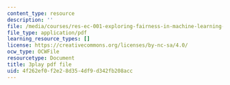 ```yaml
---
content_type: resource
description: ''
file: /media/courses/res-ec-001-exploring-fairness-in-machine-learning-for-international-development-spring-2020/4f262ef0f2e28d354df9d342fb208acc_hvcYz4yzS0w.pdf
file_type: application/pdf
learning_resource_types: []
license: https://creativecommons.org/licenses/by-nc-sa/4.0/
ocw_type: OCWFile
resourcetype: Document
title: 3play pdf file
uid: 4f262ef0-f2e2-8d35-4df9-d342fb208acc
---
```

